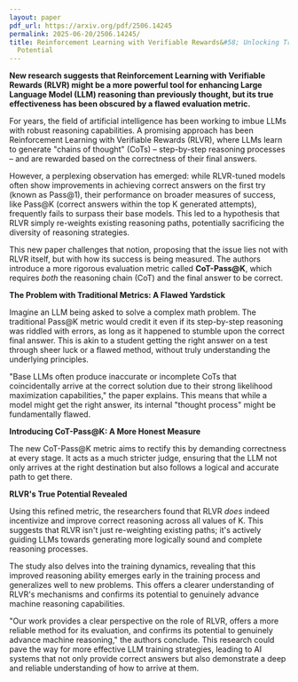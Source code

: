 ```yaml
---
layout: paper
pdf_url: https://arxiv.org/pdf/2506.14245
permalink: 2025-06-20/2506.14245/
title: Reinforcement Learning with Verifiable Rewards&#58; Unlocking True Reasoning
  Potential
---
```




**New research suggests that Reinforcement Learning with Verifiable Rewards (RLVR) might be a more powerful tool for enhancing Large Language Model (LLM) reasoning than previously thought, but its true effectiveness has been obscured by a flawed evaluation metric.**

For years, the field of artificial intelligence has been working to imbue LLMs with robust reasoning capabilities. A promising approach has been Reinforcement Learning with Verifiable Rewards (RLVR), where LLMs learn to generate "chains of thought" (CoTs) – step-by-step reasoning processes – and are rewarded based on the correctness of their final answers.

However, a perplexing observation has emerged: while RLVR-tuned models often show improvements in achieving correct answers on the first try (known as Pass@1), their performance on broader measures of success, like Pass@K (correct answers within the top K generated attempts), frequently fails to surpass their base models. This led to a hypothesis that RLVR simply re-weights existing reasoning paths, potentially sacrificing the diversity of reasoning strategies.

This new paper challenges that notion, proposing that the issue lies not with RLVR itself, but with how its success is being measured. The authors introduce a more rigorous evaluation metric called **CoT-Pass@K**, which requires *both* the reasoning chain (CoT) and the final answer to be correct.

**The Problem with Traditional Metrics: A Flawed Yardstick**

Imagine an LLM being asked to solve a complex math problem. The traditional Pass@K metric would credit it even if its step-by-step reasoning was riddled with errors, as long as it happened to stumble upon the correct final answer. This is akin to a student getting the right answer on a test through sheer luck or a flawed method, without truly understanding the underlying principles.

"Base LLMs often produce inaccurate or incomplete CoTs that coincidentally arrive at the correct solution due to their strong likelihood maximization capabilities," the paper explains. This means that while a model might get the right answer, its internal "thought process" might be fundamentally flawed.

**Introducing CoT-Pass@K: A More Honest Measure**

The new CoT-Pass@K metric aims to rectify this by demanding correctness at every stage. It acts as a much stricter judge, ensuring that the LLM not only arrives at the right destination but also follows a logical and accurate path to get there.

**RLVR's True Potential Revealed**

Using this refined metric, the researchers found that RLVR *does* indeed incentivize and improve correct reasoning across all values of K. This suggests that RLVR isn't just re-weighting existing paths; it's actively guiding LLMs towards generating more logically sound and complete reasoning processes.

The study also delves into the training dynamics, revealing that this improved reasoning ability emerges early in the training process and generalizes well to new problems. This offers a clearer understanding of RLVR's mechanisms and confirms its potential to genuinely advance machine reasoning capabilities.

"Our work provides a clear perspective on the role of RLVR, offers a more reliable method for its evaluation, and confirms its potential to genuinely advance machine reasoning," the authors conclude. This research could pave the way for more effective LLM training strategies, leading to AI systems that not only provide correct answers but also demonstrate a deep and reliable understanding of how to arrive at them.